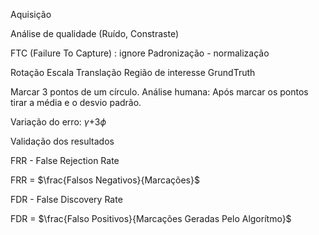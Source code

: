 Aquisição

Análise de qualidade (Ruído, Constraste)

FTC (Failure To Capture) : ignore
Padronização - normalização

Rotação
Escala
Translação
Região de interesse
GrundTruth

Marcar 3 pontos de um círculo.
Análise humana: Após marcar os pontos tirar a média e o desvio padrão.

Variação do erro: $\gamma$+3$\phi$

Validação dos resultados

FRR - False Rejection Rate

FRR = $\frac{Falsos Negativos}{Marcações}$

FDR - False Discovery Rate

FDR = $\frac{Falso Positivos}{Marcações Geradas Pelo Algorítmo}$